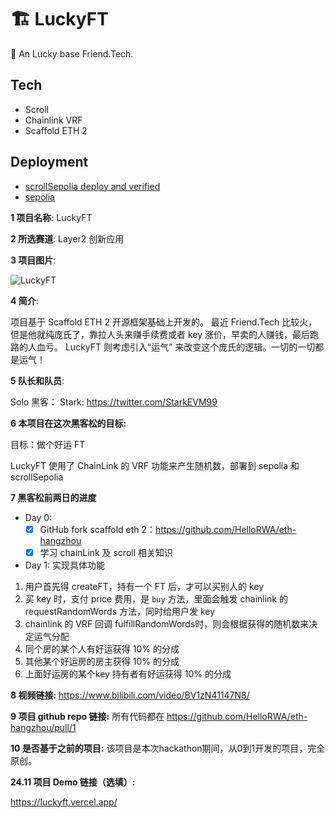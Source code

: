 # 🏗 LuckyFT


🧪 An Lucky base Friend.Tech.

## Tech

* Scroll
* Chainlink VRF
* Scaffold ETH 2

## Deployment

* [scrollSepolia deploy and verified](https://sepolia-blockscout.scroll.io/address/0x6d3664a28573e26FDD4C41ab21b2703c81eB189c#code)
* [sepolia](https://sepolia.etherscan.io/address/0x7e8a36c00e54c5865673dca380bc34a3748dd53d)


**1 项目名称**: LuckyFT

**2 所选赛道**: Layer2 创新应用

**3 项目图片**:

![LuckyFT](https://luckyft.vercel.app/lucky-ft.jpg)

**4 简介**:

项目基于 Scaffold ETH 2 开源框架基础上开发的。
最近 Friend.Tech 比较火，但是他就纯庞氏了，靠拉人头来赚手续费或者 key 涨价，早卖的人赚钱，最后跑路的人血亏。
LuckyFT 则考虑引入“运气” 来改变这个庞氏的逻辑。一切的一切都是运气！

**5 队长和队员**:

Solo 黑客： Stark: <https://twitter.com/StarkEVM99>

**6 本项目在这次黑客松的目标:**

目标：做个好运 FT

LuckyFT 使用了 ChainLink 的 VRF 功能来产生随机数，部署到 sepolia 和 scrollSepolia

**7 黑客松前两日的进度**
* Day 0:
  * [x] GitHub fork scaffold eth 2：<https://github.com/HelloRWA/eth-hangzhou>
  * [x] 学习 chainLink 及 scroll 相关知识
* Day 1: 实现具体功能

1. 用户首先得 createFT，持有一个 FT 后，才可以买别人的 key
2. 买 key 时，支付 price 费用，是 `buy` 方法，里面会触发 chainlink 的 requestRandomWords 方法，同时给用户发 key
3. chainlink 的 VRF 回调 fulfillRandomWords时，则会根据获得的随机数来决定运气分配
4. 同个房的某个人有好运获得 10% 的分成
5. 其他某个好运房的房主获得 10% 的分成
6. 上面好运房的某个key 持有者有好运获得 10% 的分成

**8 视频链接:**
<https://www.bilibili.com/video/BV1zN41147N8/>

**9 项目 github repo 链接:**
所有代码都在
<https://github.com/HelloRWA/eth-hangzhou/pull/1>

**10 是否基于之前的项目:**
该项目是本次hackathon期间，从0到1开发的项目，完全原创。

**24.11 项目 Demo 链接（选填）:**

<https://luckyft.vercel.app/>
